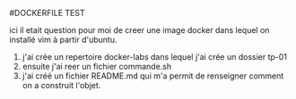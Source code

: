 #DOCKERFILE TEST

ici il etait question pour moi de creer une image docker dans lequel on installé vim à partir d'ubuntu.

1. j'ai crée un repertoire docker-labs dans lequel j'ai crée un dossier tp-01
2. ensuite j'ai reer un fichier commande.sh
3. j'ai créé un fichier README.md qui m'a permit de renseigner comment on a construit l'objet.
